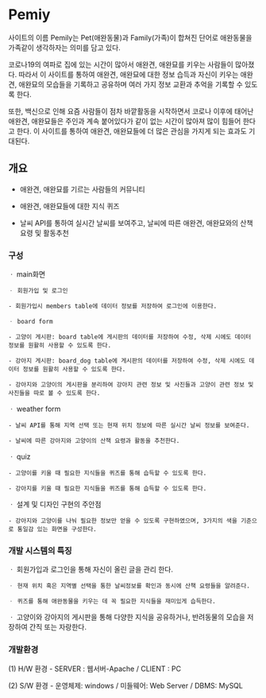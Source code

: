 # Pemiy

사이트의 이름 Pemily는 Pet(애완동물)과 Family(가족)이 합쳐진 단어로 애완동물을 가족같이 생각하자는 의미를 담고 있다.

코로나19의 여파로 집에 있는 시간이 많아서 애완견, 애완묘를 키우는 사람들이 많아졌다. 따라서 이 사이트를 통하여 
애완견, 애완묘에 대한 정보 습득과 자신이 키우는 애완견, 애완묘의 모습들을 기록하고 공유하며 여러 가지 정보 교환과 
추억을 기록할 수 있도록 한다. 

또한, 백신으로 인해 요즘 사람들이 점차 바깥활동을 시작하면서 코로나 이후에 태어난 애완견, 애완묘들은 주인과 계속 붙어있다가
같이 없는 시간이 많아져 많이 힘들어 한다고 한다. 이 사이트를 통하여 애완견, 애완묘들에 더 많은 관심을 가지게 되는 효과도 기대된다. 

## 개요 

- 애완견, 애완묘를 기르는 사람들의 커뮤니티 

- 애완견, 애완묘들에 대한 지식 퀴즈 

- 날씨 API를 통하여 실시간 날씨를 보여주고, 날씨에 따른 애완견, 애완묘와의 산책요령 및 활동추천 

### 구성

  ㆍ main화면
  
	ㆍ 회원가입 및 로그인
  
    - 회원가입시 members table에 데이터 정보를 저장하여 로그인에 이용한다.
      
	ㆍ board form
  
    - 고양이 게시판: board table에 게시판의 데이터를 저장하여 수정, 삭제 시에도 데이터 정보를 원활히 사용할 수 있도록 한다.
   
    - 강아지 게시판: board_dog table에 게시판의 데이터를 저장하여 수정, 삭제 시에도 데이터 정보를 원활히 사용할 수 있도록 한다.
		
    - 강아지와 고양이의 게시판을 분리하여 강아지 관련 정보 및 사진들과 고양이 관련 정보 및 사진들을 따로 볼 수 있도록 한다.
	
  ㆍ weather form
  
    - 날씨 API를 통해 지역 선택 또는 현재 위치 정보에 따른 실시간 날씨 정보를 보여준다.
	  
    - 날씨에 따른 강아지와 고양이의 산책 요령과 활동을 추천한다.
    
   ㆍ quiz
 
    - 고양이를 키울 때 필요한 지식들을 퀴즈를 통해 습득할 수 있도록 한다.
    
    - 강아지를 키울 때 필요한 지식들을 퀴즈를 통해 습득할 수 있도록 한다.
   	
  ㆍ 설계 및 디자인 구현의 주안점
  
    - 강아지와 고양이를 나눠 필요한 정보만 얻을 수 있도록 구현하였으며, 3가지의 색을 기준으로 통일감 있는 화면을 구성한다.


### 개발 시스템의 특징

  ㆍ 회원가입과 로그인을 통해 자신이 올린 글을 관리 한다.
  
 	ㆍ 현재 위치 혹은 지역별 선택을 통한 날씨정보를 확인과 동시에 산책 요령들을 알려준다.
  
	ㆍ 퀴즈를 통해 애완동물을 키우는 데 꼭 필요한 지식들을 재미있게 습득한다. 
  
  ㆍ 고양이와 강아지의 게시판을 통해 다양한 지식을 공유하거나, 반려동물의 모습을 저장하여 간직 또는 자랑한다.

### 개발환경

  (1) H/W 환경
	    - SERVER : 웹서버-Apache / CLIENT : PC
      
  (2) S/W 환경
	    - 운영체제: windows / 미들웨어: Web Server / DBMS: MySQL
